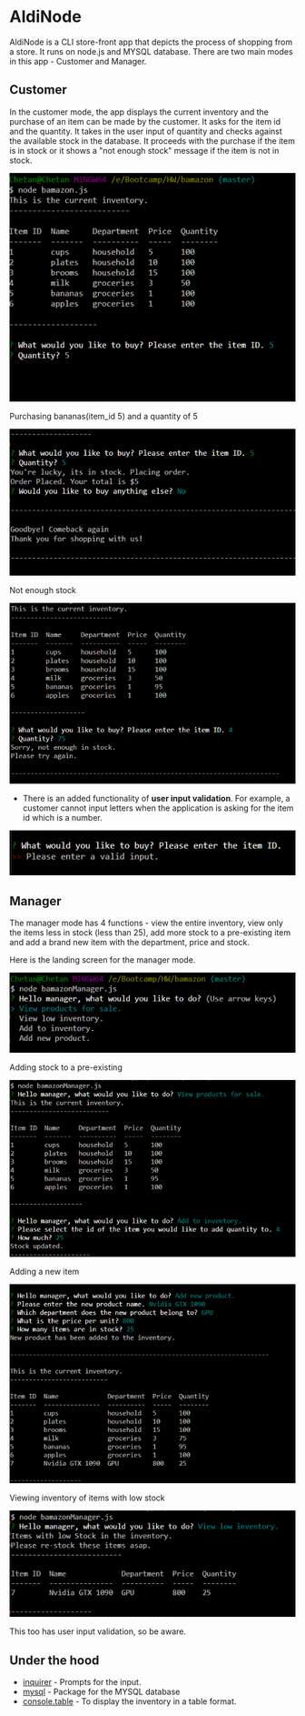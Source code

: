 # AldiNode
AldiNode is a CLI store-front app that depicts the process of shopping from a store. It runs on node.js and MYSQL database. There are two main modes in this app - Customer and Manager.

## Customer
In the customer mode, the app displays the current inventory and the purchase of an item can be made by the customer. It asks for the item id and the quantity. It takes in the user input of quantity and checks against the available stock in the database. It proceeds with the purchase if the item is in stock or it shows a "not enough stock" message if the item is not in stock.

![Alt text](screenshots/1.PNG)

Purchasing bananas(item_id 5) and a quantity of 5

![Alt text](screenshots/2.PNG)

Not enough stock

![Alt text](screenshots/3.PNG)

* There is an added functionality of **user input validation**. For example, a customer cannot input letters when the application is asking for the item id which is a number.

![Alt text](screenshots/validity_check.PNG)

## Manager
The manager mode has 4 functions - view the entire inventory, view only the items less in stock (less than 25), add more stock to a pre-existing item and add a brand new item with the department, price and stock.

Here is the landing screen for the manager mode.

![Alt text](screenshots/manager1.PNG)

Adding stock to a pre-existing

![Alt text](screenshots/managerAddINV.PNG)

Adding a new item

![Alt text](screenshots/managerNewProduct.PNG)

Viewing inventory of items with low stock

![Alt text](screenshots/manageLowStock.PNG)

This too has user input validation, so be aware.

## Under the hood

* [inquirer](https://www.npmjs.com/package/inquirer) - Prompts for the input.
* [mysql](https://www.npmjs.com/package/mysql) - Package for the MYSQL database
* [console.table](https://www.npmjs.com/package/console.table) - To display the inventory in a table format.
